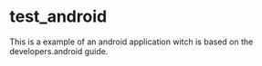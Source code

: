 # test_android
This is a example of an android application witch is based on the developers.android guide.
